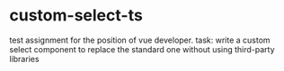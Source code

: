 # custom-select-ts

test assignment for the position of vue developer.
task: write a custom select component to replace the standard one without using third-party libraries

